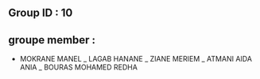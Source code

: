 
## Group ID : 10

## groupe member :
- MOKRANE MANEL
_ LAGAB HANANE
_ ZIANE MERIEM
_ ATMANI AIDA ANIA
_ BOURAS MOHAMED REDHA 

